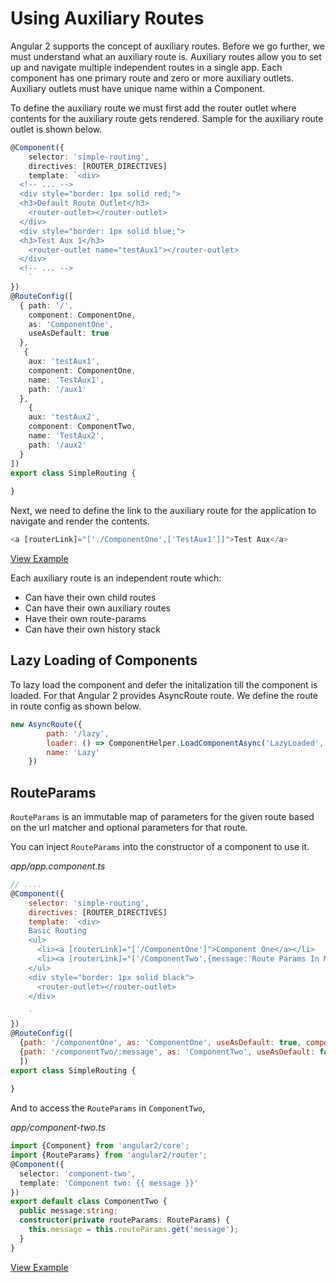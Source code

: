 # Using Auxiliary Routes #

Angular 2 supports the concept of auxiliary routes. Before we go further, we must understand what an auxiliary route is. Auxiliary routes allow you to set up and navigate multiple independent routes in a single app. Each component has one primary route and zero or more auxiliary outlets. Auxiliary outlets must have unique name within a Component. 

To define the auxiliary route we must first add the router outlet where contents for the auxiliary route gets rendered. Sample for the auxiliary route outlet is shown below.

```ts
@Component({
	selector: 'simple-routing',
	directives: [ROUTER_DIRECTIVES]
	template: `<div>
  <!-- ... -->
  <div style="border: 1px solid red;">
  <h3>Default Route Outlet</h3>
    <router-outlet></router-outlet>
  </div>
  <div style="border: 1px solid blue;">
  <h3>Test Aux 1</h3>
    <router-outlet name="testAux1"></router-outlet>
  </div>
  <!-- ... -->
	`
})
@RouteConfig([
  { path: '/',
    component: ComponentOne,
    as: 'ComponentOne',
    useAsDefault: true
  },
   {
    aux: 'testAux1',
    component: ComponentOne,
    name: 'TestAux1',
    path: '/aux1'
  },
    {
    aux: 'testAux2',
    component: ComponentTwo,
    name: 'TestAux2',
    path: '/aux2'
  }
])
export class SimpleRouting {
  
}
```

Next, we need to define the link to the auxiliary route for the application to navigate and render the contents.
```javascript
<a [routerLink]="['./ComponentOne',['TestAux1']]">Test Aux</a>
```
[View Example](http://plnkr.co/edit/USxVl4rBpIPs5Zi3s0pb?p=preview)

Each auxiliary route is an independent route which:

* Can have their own child routes
* Can have their own auxiliary routes
* Have their own route-params
* Can have their own history stack 

## Lazy Loading of Components ##

To lazy load the component and defer the initalization till the component is loaded. For that Angular 2 provides AsyncRoute route. We define the route in route config as shown below.

```javascript
new AsyncRoute({
        path: '/lazy',
        loader: () => ComponentHelper.LoadComponentAsync('LazyLoaded','./components/lazy-loaded/lazy-loaded'),
        name: 'Lazy'
    })
```

## RouteParams ##

`RouteParams` is an immutable map of parameters for the given route based on the url matcher and optional parameters for that route.

You can inject `RouteParams` into the constructor of a component to use it.

_app/app.component.ts_
```javascript
// ....
@Component({
	selector: 'simple-routing',
	directives: [ROUTER_DIRECTIVES]
	template: `<div>
	Basic Routing
	<ul>
	  <li><a [routerLink]="['/ComponentOne']">Component One</a></li>
	  <li><a [routerLink]="['/ComponentTwo',{message:'Route Params In Message'}]">Component Two</a></li>
	</ul>
	<div style="border: 1px solid black">
	  <router-outlet></router-outlet>
	</div>
	
	`
})
@RouteConfig([
  {path: '/componentOne', as: 'ComponentOne', useAsDefault: true, component: ComponentOne},
  {path: '/componentTwo/:message', as: 'ComponentTwo', useAsDefault: false, component: ComponentTwo}
  ])
export class SimpleRouting {
  
}
```

And to access the `RouteParams` in `ComponentTwo`,

_app/component-two.ts_
```ts
import {Component} from 'angular2/core';
import {RouteParams} from 'angular2/router';
@Component({
  selector: 'component-two',
  template: 'Component two: {{ message }}'
})
export default class ComponentTwo { 
  public message:string;
  constructor(private routeParams: RouteParams) {
    this.message = this.routeParams.get('message');
  }
}
```
[View Example](http://plnkr.co/edit/Sf54bMaDtfVGOwUAcmzv?p=preview)


